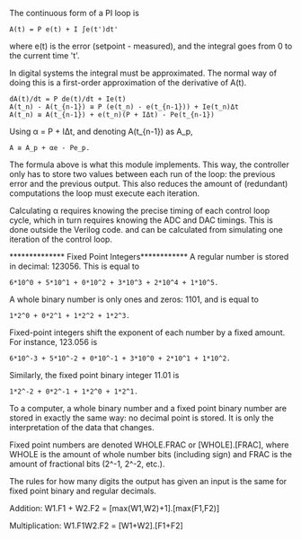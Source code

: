 The continuous form of a PI loop is

    A(t) = P e(t) + I ∫e(t')dt'

where e(t) is the error (setpoint - measured), and the integral goes
from 0 to the current time 't'.

In digital systems the integral must be approximated.  The normal way
of doing this is a first-order approximation of the derivative of
A(t).

    dA(t)/dt = P de(t)/dt + Ie(t)
    A(t_n) - A(t_{n-1}) ≅ P (e(t_n) - e(t_{n-1})) + Ie(t_n)Δt
    A(t_n) ≅ A(t_{n-1}) + e(t_n)(P + IΔt) - Pe(t_{n-1})

Using α = P + IΔt, and denoting A(t_{n-1}) as A_p,

    A ≅ A_p + αe - Pe_p.

The formula above is what this module implements.  This way, the
controller only has to store two values between each run of the loop:
the previous error and the previous output.  This also reduces the
amount of (redundant) computations the loop must execute each
iteration.

Calculating α requires knowing the precise timing of each control loop
cycle, which in turn requires knowing the ADC and DAC timings.  This
is done outside the Verilog code.  and can be calculated from
simulating one iteration of the control loop.

************** Fixed Point Integers************
A regular number is stored in decimal: 123056.
This is equal to

    6*10^0 + 5*10^1 + 0*10^2 + 3*10^3 + 2*10^4 + 1*10^5.

A whole binary number is only ones and zeros: 1101, and is equal to

    1*2^0 + 0*2^1 + 1*2^2 + 1*2^3.

Fixed-point integers shift the exponent of each number by a fixed
amount.  For instance, 123.056 is

    6*10^-3 + 5*10^-2 + 0*10^-1 + 3*10^0 + 2*10^1 + 1*10^2.

Similarly, the fixed point binary integer 11.01 is

    1*2^-2 + 0*2^-1 + 1*2^0 + 1*2^1.

To a computer, a whole binary number and a fixed point binary number
are stored in exactly the same way: no decimal point is stored.  It is
only the interpretation of the data that changes.

Fixed point numbers are denoted WHOLE.FRAC or [WHOLE].[FRAC], where
WHOLE is the amount of whole number bits (including sign) and FRAC is
the amount of fractional bits (2^-1, 2^-2, etc.).

The rules for how many digits the output has given an input is the
same for fixed point binary and regular decimals.

Addition: W1.F1 + W2.F2 = [max(W1,W2)+1].[max(F1,F2)]

Multiplication: W1.F1W2.F2 = [W1+W2].[F1+F2]
